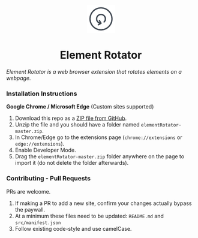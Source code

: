 <p align="center">
  <img src="https://github.com/Raymond-Su/elementRotator/blob/master/src/icons/icon-128.png" width="75" height="75"/>
</p>

<h1 align="center">Element Rotator</h1>

*Element Rotator is a web browser extension that rotates elements on a webpage.*

### Installation Instructions
**Google Chrome / Microsoft Edge** (Custom sites supported)
1. Download this repo as a [ZIP file from GitHub](https://github.com/Raymond-Su/elementRotator/archive/master.zip).
1. Unzip the file and you should have a folder named `elementRotator-master.zip`.
1. In Chrome/Edge go to the extensions page (`chrome://extensions` or `edge://extensions`).
1. Enable Developer Mode.
1. Drag the `elementRotator-master.zip` folder anywhere on the page to import it (do not delete the folder afterwards).

### Contributing - Pull Requests
PRs are welcome. 
1. If making a PR to add a new site, confirm your changes actually bypass the paywall.
2. At a minimum these files need to be updated: `README.md` and `src/manifest.json`
3. Follow existing code-style and use camelCase.
